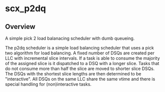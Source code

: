 # scx_p2dq

## Overview
A simple pick 2 load balanacing scheduler with dumb queueing.

The p2dq scheduler is a simple load balancing scheduler that uses a pick two
algorithm for load balancing. A fixed number of DSQs are created per LLC with
incremental slice intervals. If a task is able to consume the majority of the
assigned slice is it dispatched to a DSQ with a longer slice. Tasks that do not
consume more than half the slice are moved to shorter slice DSQs. The DSQs with
the shortest slice lengths are then determined to be "interactive". All DSQs on
the same LLC share the same vtime and there is special handling for
(non)interactive tasks.
